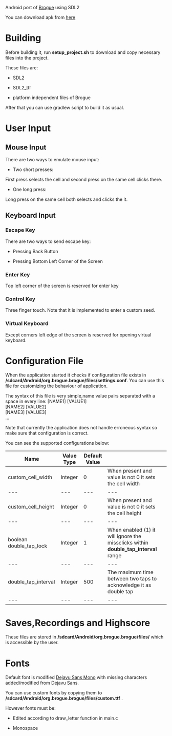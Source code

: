 Android port of [Brogue](https://sites.google.com/site/broguegame/) using SDL2

You can download apk from [here](https://github.com/bilgincoskun/brogue-android-port/releases) 
# Building

Before building it, run **setup_project.sh** to download and copy necessary files into the project.

These files are:

* SDL2

* SDL2_ttf

* platform independent files of Brogue

After that you can use gradlew script to build it as usual.

# User Input

## Mouse Input

There are two ways to emulate mouse input:

* Two short presses:

First press selects the cell and second press on the same cell clicks there.

* One long press:

Long press on the same cell both selects and clicks the it.

## Keyboard Input

### Escape Key

There are two ways to send escape key:

* Pressing Back Button

* Pressing Bottom Left Corner of the Screen

### Enter Key

Top left corner of the screen is reserved for enter key

### Control Key

Three finger touch. Note that it is implemented to enter a custom seed.

### Virtual Keyboard

Except corners left edge of the screen is reserved for opening virtual keyboard.

# Configuration File

When the application started it checks if configuration file exists in **/sdcard/Android/org.brogue.brogue/files/settings.conf**. You can use this file for customizing the behaviour of application.

The syntax of this file is very simple,name value pairs separated with a space in every line:
[NAME1] [VALUE1]<br/>
[NAME2] [VALUE2]<br/>
[NAME3] [VALUE3]<br/>
...

Note that currently the application does not handle erroneous syntax so make sure that configuration is correct.

You can see the supported configurations below:

| Name | Value Type | Default Value | |
| --- | --- | --- | --- |
| custom_cell_width | Integer | 0 | When present and value is not 0 it sets the cell width |
| --- | --- | --- | --- |
| custom_cell_height | Integer | 0 | When present and value is not 0 it sets the cell height |
| --- | --- | --- | --- |
| boolean double_tap_lock | Integer | 1 | When enabled (1) it will ignore the missclicks within **double_tap_interval** range |
| --- | --- | --- | --- |
| double_tap_interval | Integer | 500 | The maximum time between two taps to acknowledge it as double tap |
| --- | --- | --- | --- |

# Saves,Recordings and Highscore

These files are stored in **/sdcard/Android/org.brogue.brogue/files/** which is accessible by the user.

# Fonts
Default font  is modified [Dejavu Sans Mono](https://dejavu-fonts.github.io/) with missing characters added/modified from Dejavu Sans.

You can use custom fonts by copying them to **/sdcard/Android/org.brogue.brogue/files/custom.ttf** . 

However fonts must be:

* Edited according to draw_letter function in main.c

* Monospace
